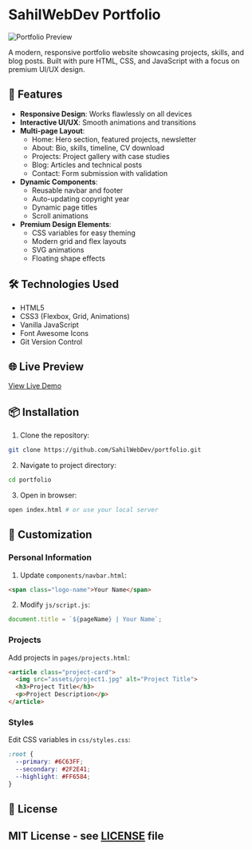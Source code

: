 # SahilWebDev Portfolio

![Portfolio Preview](assets/portfolio-preview.jpg)

A modern, responsive portfolio website showcasing projects, skills, and blog posts. Built with pure HTML, CSS, and JavaScript with a focus on premium UI/UX design.

## 🚀 Features

- **Responsive Design**: Works flawlessly on all devices
- **Interactive UI/UX**: Smooth animations and transitions
- **Multi-page Layout**:
  - Home: Hero section, featured projects, newsletter
  - About: Bio, skills, timeline, CV download
  - Projects: Project gallery with case studies
  - Blog: Articles and technical posts
  - Contact: Form submission with validation
- **Dynamic Components**:
  - Reusable navbar and footer
  - Auto-updating copyright year
  - Dynamic page titles
  - Scroll animations
- **Premium Design Elements**:
  - CSS variables for easy theming
  - Modern grid and flex layouts
  - SVG animations
  - Floating shape effects

## 🛠 Technologies Used

- HTML5
- CSS3 (Flexbox, Grid, Animations)
- Vanilla JavaScript
- Font Awesome Icons
- Git Version Control

## 🌐 Live Preview
[View Live Demo](https://sahilwebdev.vercel.app/)

## 📦 Installation

1. Clone the repository:
```bash
git clone https://github.com/SahilWebDev/portfolio.git
```

2. Navigate to project directory:
```bash
cd portfolio
```

3. Open in browser:
```bash
open index.html # or use your local server
```

## 🎨 Customization

### Personal Information
1. Update `components/navbar.html`:
```html
<span class="logo-name">Your Name</span>
```

2. Modify `js/script.js`:
```javascript
document.title = `${pageName} | Your Name`;
```

### Projects
Add projects in `pages/projects.html`:
```html
<article class="project-card">
  <img src="assets/project1.jpg" alt="Project Title">
  <h3>Project Title</h3>
  <p>Project Description</p>
</article>
```

### Styles
Edit CSS variables in `css/styles.css`:
```css
:root {
  --primary: #6C63FF;
  --secondary: #2F2E41;
  --highlight: #FF6584;
}
```
## 📝 License
MIT License - see [LICENSE](LICENSE) file
---
